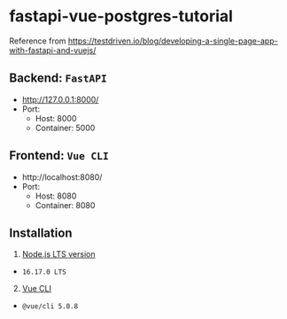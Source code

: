 # fastapi-vue-postgres-tutorial
Reference from https://testdriven.io/blog/developing-a-single-page-app-with-fastapi-and-vuejs/

## Backend: `FastAPI`
* http://127.0.0.1:8000/
* Port: 
  - Host: 8000
  - Container: 5000

## Frontend: `Vue CLI`
* http://localhost:8080/
* Port:
  - Host: 8080
  - Container: 8080

## Installation
1. [Node.js LTS version](https://nodejs.org/en/)
  - `16.17.0 LTS`
2. [Vue CLI](https://cli.vuejs.org/) 
  - `@vue/cli 5.0.8`
